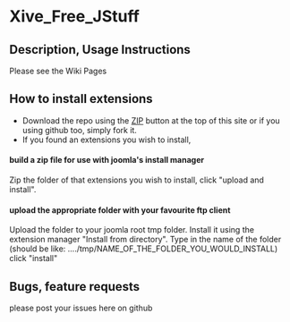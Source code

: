 # Xive_Free_JStuff

## Description, Usage Instructions
Please see the Wiki Pages

## How to install extensions
- Download the repo using the <a href="/devXive/xive_free_jstuff/archive/master.zip" class="button minibutton " icon_class="mini-icon-download" rel="nofollow" title="Download this repository as a zip file"><span class="mini-icon mini-icon-download"></span>ZIP</a> button at the top of this site or if you using github too, simply fork it.
- If you found an extensions you wish to install,

#### build a zip file for use with joomla's install manager
Zip the folder of that extensions you wish to install, click "upload and install".

#### upload the appropriate folder with your favourite ftp client
Upload the folder to your joomla root tmp folder. Install it using the extension manager "Install from directory".
Type in the name of the folder (should be like: ..../tmp/NAME_OF_THE_FOLDER_YOU_WOULD_INSTALL)
click "install"

## Bugs, feature requests
please post your issues here on github
